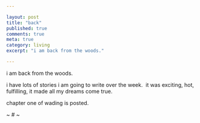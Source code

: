 ```yaml
---

layout: post
title: "back"
published: true
comments: true
meta: true
category: living
excerpt: "i am back from the woods."

---
```


i am back from the woods. 

i have lots of stories i am going to write over the week.  it was exciting, hot, fulfilling, it made all my dreams come true.

chapter one of wading is posted.

~ # ~